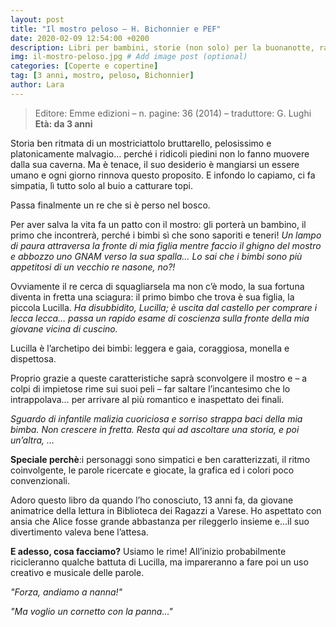 ```yaml
---
layout: post
title: "Il mostro peloso – H. Bichonnier e PEF"
date: 2020-02-09 12:54:00 +0200
description: Libri per bambini, storie (non solo) per la buonanotte, racconti e letture per giocare e leggere con i bimbi.
img: il-mostro-peloso.jpg # Add image post (optional)
categories: [Coperte e copertine]
tag: [3 anni, mostro, peloso, Bichonnier]
author: Lara
---
```

> Editore: Emme edizioni – n. pagine: 36 (2014) – traduttore: G. Lughi   
**Età: da 3 anni**

Storia ben ritmata di un mostriciattolo bruttarello, pelosissimo e platonicamente malvagio… perché i ridicoli piedini non lo fanno muovere dalla sua caverna.  Ma è tenace, il suo desiderio è mangiarsi un essere umano e ogni giorno rinnova questo proposito. E infondo lo capiamo, ci fa simpatia, lì tutto solo al buio a catturare topi.

Passa finalmente un re che si è perso nel bosco.

Per aver salva la vita fa un patto con il mostro: gli porterà un bambino, il primo che incontrerà, perché i bimbi sì che sono saporiti e teneri! *Un lampo di paura attraversa la fronte di mia figlia mentre faccio il ghigno del mostro e abbozzo uno GNAM verso la sua spalla… Lo sai che i bimbi sono più appetitosi di un vecchio re nasone, no?!*

Ovviamente il re cerca di squagliarsela ma non c’è modo, la sua fortuna diventa in fretta una sciagura: il primo bimbo che trova è sua figlia, la piccola Lucilla. *Ha disubbidito, Lucilla; è uscita dal castello per comprare i lecca lecca… passa un rapido esame di coscienza sulla fronte della mia giovane vicina di cuscino.*

Lucilla è l’archetipo dei bimbi: leggera e gaia, coraggiosa, monella e dispettosa.

Proprio grazie a queste caratteristiche saprà sconvolgere il mostro e – a colpi di impietose rime sui suoi peli – far saltare l’incantesimo che lo intrappolava… per arrivare al più romantico e inaspettato dei finali.

*Sguardo di infantile malizia cuoriciosa e sorriso strappa baci della mia bimba. Non crescere in fretta. Resta qui ad ascoltare una storia, e poi un’altra, …*

**Speciale perchè**:i personaggi sono simpatici e ben caratterizzati, il ritmo coinvolgente, le parole ricercate e giocate, la grafica ed i colori poco convenzionali.

Adoro questo libro da quando l’ho conosciuto, 13 anni fa, da giovane animatrice della lettura in Biblioteca dei Ragazzi a Varese. Ho aspettato con ansia che Alice fosse grande abbastanza per rileggerlo insieme e…il suo divertimento valeva bene l’attesa.

**E adesso, cosa facciamo?** Usiamo le rime! All’inizio probabilmente ricicleranno qualche battuta di Lucilla, ma impareranno a fare poi un uso creativo e musicale delle parole.

*"Forza, andiamo a nanna!"*

*"Ma voglio un cornetto con la panna…"*